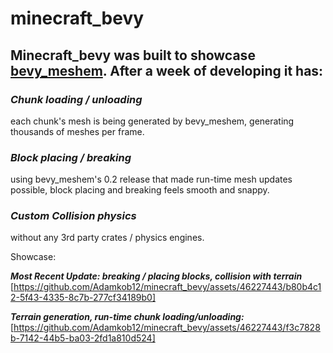 # minecraft_bevy
## Minecraft_bevy was built to showcase [bevy_meshem](https://github.com/Adamkob12/bevy_meshem). After a week of developing it has:
### ***Chunk loading / unloading*** 
each chunk's mesh is being generated by bevy_meshem, generating thousands of meshes per frame.
### ***Block placing / breaking*** 
using bevy_meshem's 0.2 release that made run-time mesh updates possible, block placing and breaking feels smooth and snappy.
### ***Custom Collision physics*** 
without any 3rd party crates / physics engines.

Showcase:

***Most Recent Update: breaking / placing blocks, collision with terrain***
[https://github.com/Adamkob12/minecraft_bevy/assets/46227443/b80b4c12-5f43-4335-8c7b-277cf34189b0]

***Terrain generation, run-time chunk loading/unloading:***
[https://github.com/Adamkob12/minecraft_bevy/assets/46227443/f3c7828b-7142-44b5-ba03-2fd1a810d524]

